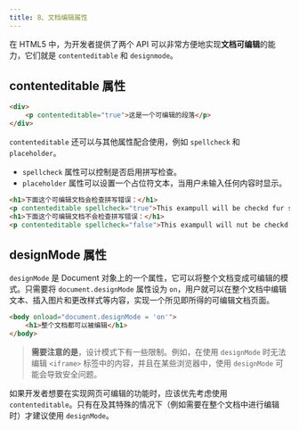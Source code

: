 ```yaml
---
title: 8、文档编辑属性
---
```


在 HTML5 中，为开发者提供了两个 API 可以非常方便地实现**文档可编辑**的能力，它们就是 `contenteditable` 和 `designmode`。

## contenteditable 属性

```html
<div>
    <p contenteditable="true">这是一个可编辑的段落</p>
</div>
```

`contenteditable` 还可以与其他属性配合使用，例如 `spellcheck` 和 `placeholder`。

- `spellcheck` 属性可以控制是否启用拼写检查。
- `placeholder` 属性可以设置一个占位符文本，当用户未输入任何内容时显示。

```html
<h1>下面这个可编辑文档会检查拼写错误：</h1>
<p contenteditable spellcheck="true">This exampull will be checkd fur spellung when you try to edit it.</p>
<h1>下面这个可编辑文档不会检查拼写错误：</h1>
<p contenteditable spellcheck="false">This exampull will nut be checkd fur spellung when you try to edit it.</p>
```

## designMode 属性

`designMode` 是 Document 对象上的一个属性，它可以将整个文档变成可编辑的模式。只需要将 `document.designMode` 属性设为 `on`，用户就可以在整个文档中编辑文本、插入图片和更改样式等内容，实现一个所见即所得的可编辑文档页面。

```html
<body onload="document.designMode = 'on'">
    <h1>整个文档都可以被编辑</h1>
</body>
```

> **需要注意的是**，设计模式下有一些限制。例如，在使用 `designMode` 时无法编辑 `<iframe>` 标签中的内容，并且在某些浏览器中，使用 `designMode` 可能会导致安全问题。

如果开发者想要在实现网页可编辑的功能时，应该优先考虑使用 `contenteditable`。只有在及其特殊的情况下（例如需要在整个文档中进行编辑时）才建议使用 `designMode`。

